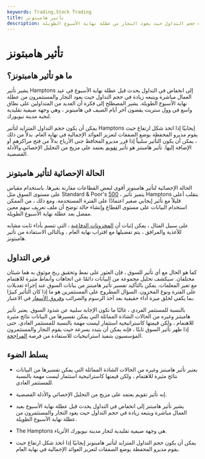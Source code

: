 ```yaml
---
keywords: Trading,Stock Trading
title: تأثير هامبتونز
description: يشير تأثير هامبتنز إلى انخفاض في التداول قبل عطلة نهاية الأسبوع في عيد العمال متبوعًا بزيادة حجم التداول حيث يعود التجار من عطلة نهاية الأسبوع الطويلة.
---
```


# تأثير هامبتونز
## ما هو تأثير هامبتونز؟

يشير تأثير Hamptons إلى انخفاض في التداول يحدث قبل عطلة نهاية الأسبوع في عيد العمال مباشرة ويتبعه زيادة في حجم التداول حيث يعود التجار والمستثمرون من عطلة نهاية الأسبوع الطويلة. يشير المصطلح إلى فكرة أن العديد من المتداولين على نطاق واسع في وول ستريت يقضون آخر أيام الصيف في هامبتونز ، وهي وجهة صيفية تقليدية لنخبة مدينة نيويورك.

يمكن أن يكون حجم التداول المتزايد لتأثير Hamptons إيجابيًا إذا اتخذ شكل ارتفاع حيث يقوم مديرو المحفظة بوضع الصفقات لتعزيز العوائد الإجمالية في نهاية العام. بدلاً من ذلك ، يمكن أن يكون التأثير سلبياً إذا قرر مديرو المحافظ جني الأرباح بدلاً من فتح مراكزهم أو الإضافة إليها. تأثير هامبتنز هو تأثير [تقويم](/fiscalyear) يعتمد على مزيج من التحليل الإحصائي والأدلة القصصية.

## الحالة الإحصائية لتأثير هامبتونز

الحالة الإحصائية لتأثير هامبتونز أقوى لبعض القطاعات مقارنة بغيرها. باستخدام مقياس على مستوى السوق مثل Standard & Poor's [500](/sp500) ، يتميز تأثير Hamptons بتقلب أعلى قليلاً مع تأثير إيجابي صغير اعتمادًا على الفترة المستخدمة. ومع ذلك ، من الممكن استخدام البيانات على مستوى القطاع وإنشاء حالة توضح أن ملف تعريف سهم معين مفضل بعد عطلة نهاية الأسبوع الطويلة.

على سبيل المثال ، يمكن إثبات أن [المخزونات الدفاعية](/defensivestock) ، التي تتسم بأداء ثابت مشابه للأغذية والمرافق ، يتم تفضيلها مع اقتراب نهاية العام ، وبالتالي الاستفادة من تأثير هامبتونز.

## فرص التداول

كما هو الحال مع أي تأثير للسوق ، فإن العثور على نمط وتحقيق ربح موثوق به هما شيئان مختلفان. سيكشف تحليل مجموعة من البيانات دائمًا عن اتجاهات وأنماط مثيرة للاهتمام مع تغير المعلمات. يمكن بالتأكيد تفسير تأثير هامبتنز من بيانات السوق عند إجراء تعديلات على الفترة ونوع المخزون. السؤال المطروح على المستثمرين هو ما إذا كان التأثير كبيرًا بما يكفي لخلق ميزة أداء حقيقية بعد أخذ الرسوم والضرائب [وفروق الأسعار](/bid-askspread) في الاعتبار.

بالنسبة للمستثمر الفردي ، غالبًا ما تكون الإجابة سلبية عن شذوذ السوق. يعتبر تأثير هامبتنز وغيره من الحالات الشاذة المماثلة التي يمكن تفسيرها من البيانات نتائج مثيرة للاهتمام ، ولكن قيمتها كاستراتيجية استثمار ليست مهمة بالنسبة للمستثمر العادي. حتى إذا ظهر تأثير السوق ثابتًا ، فإنه يمكن أن يتبدد بسرعة حيث يقوم التجار والمستثمرون المؤسسيون بتنفيذ استراتيجيات للاستفادة من فرصة [المراجحة](/arbitrage).

## يسلط الضوء

- يعتبر تأثير هامبتنز وغيره من الحالات الشاذة المماثلة التي يمكن تفسيرها من البيانات نتائج مثيرة للاهتمام ، ولكن قيمتها كاستراتيجية استثمار ليست مهمة بالنسبة للمستثمر العادي.

- إنه تأثير تقويم يعتمد على مزيج من التحليل الإحصائي والأدلة القصصية.

- يشير تأثير هامبتنز إلى انخفاض في التداول يحدث قبل عطلة نهاية الأسبوع بعيد العمال مباشرة ويتبعه زيادة في حجم التداول حيث يعود التجار والمستثمرون من عطلة نهاية الأسبوع الطويلة.

- The Hamptons هي وجهة صيفية تقليدية لتجار مدينة نيويورك الأثرياء.

- يمكن أن يكون حجم التداول المتزايد لتأثير هامبتونز إيجابيًا إذا اتخذ شكل ارتفاع حيث يقوم مديرو المحفظة بوضع الصفقات لتعزيز العوائد الإجمالية في نهاية العام.

